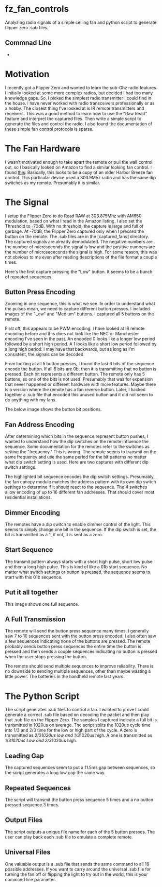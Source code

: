 # fz_fan_controls
 Analyzing radio signals of a simple ceiling fan and python script to generate flipper zero .sub files.  

 ## Commnad Line

   -

# Motivation

I recently got a Flipper Zero and wanted to learn the sub-Ghz radio features.  I initially looked at some more complex radios, but decided I had too many knowledge gaps.  So, I picked the simplest radio transmitter I could find in the house.  I have never worked with radio transceivers professionally or as a hobby.  The closest thing I've looked at is IR remote transmitters and receivers.  This was a good method to learn how to use the "Raw Read" feature and interpret the captured files.  Then write a simple script to generate the files and control the radio.  I also found the documentation of these simple fan control protocols is sparse.  

# The Fan Hardware

I wasn't motivated enough to take apart the remote or pull the wall control out, so I basically looked on Amazon to find a similar looking fan control.  I found [this](https://www.amazon.com/Eogifee-Universal-Ceiling-Control-UC-9050T/dp/B08DM49LHV/ref=sr_1_50?crid=105P4GFNQWPR0&keywords=fan%2Bremote&qid=1674324698&sprefix=fan%2Bremot%2Caps%2C146&sr=8-50&th=1).  Basically, this looks to be a copy of an older Harbor Breeze fan control.  This particular device used a 303.9Mhz radio and has the same dip switches as my remote.  Presumably it is similar.

# The Signal

I setup the Flipper Zero to do Read RAW at 303.875Mhz with AM650 modulation, based on what I read in the Amazon listing.  I also set the Threshold to -70dB.  With no threshold, the capture is large and full of garbage.  At -70dB, the Flipper Zero captured only when I pressed the button on the remote.  The .sub files are in the [captured_fans] directory.  The captured signals are already demodulated.  The negative numbers are the number of microseconds the signal is low and the positive numbers are the number of microsececonds the signal is high.  For some reason, this was not obvious to me even after reading descriptions of the file format a couple times.  

Here's the first capture pressing the "Low" button.  It seems to be a bunch of repeated sequences.  

## Button Press Encoding

Zooming in one sequence, this is what we see.  In order to understand what the pulses mean, we need to capture different button presses.  I included images of the "Low" and "Medium" buttons.  I captured all 5 buttons on the remote.  

First off, this appears to be PWM encoding.  I have looked at IR remote encoding before and this does not look like the NEC or Manchester encoding I've seen in the past.  An encoded 0 looks like a longer low period followed by a short high period.  A 1 looks like a short low period followed by a long high period.  I may have that backwards, but as long as I'm consistent, the signals can be decoded.  

From looking at all 5 button presses, I found the last 6 bits of the sequence encode the button.  If all 6 bits are 0b, then it is transmitting that no button is pressed.  Each bit represents a different button.  The remote only has 5 buttons, so one of the bits is not used.  Presumably that was for expansion that never happened or different hardware with more features.  Maybe there is a version where the remote has a fan reverse button.  Later, I hacked together a .sub file that encoded this unused button and it did not seem to do anything with my fans.  

The below image shows the button bit positions.  

## Fan Address Encoding

After determining which bits in the sequence represent button pushes, I wanted to understand how the dip switches on the remote influence the sequence.  Some documentation for the remotes refer to the switches as setting the "frequency."  This is wrong.  The remote seems to transmit on the same frequency and use the same period for the bit patterns no matter what dip switch setting is used.  Here are two captures with different dip switch settings.  

The highlighted bit sequence encodes the dip switch settings.  Presumably, the fan canopy module matches the address pattern with its own dip switch settings to determine if it should react to the sequence.  The 4 switches allow encoding of up to 16 different fan addresses.  That should cover most residential installations.  

## Dimmer Encoding

The remotes have a dip switch to enable dimmer control of the light.  This seems to simply change one bit in the sequence.  If the dip switch is set, the bit is transmitted as a 1, if not, it is sent as a zero.  

## Start Sequence

The transmit pattern always starts with a short high pulse, short low pulse and then a long high pulse.  This is kind of like a 01b start sequence.  No matter what switch settings or button is pressed, the sequence seems to start with this 01b sequence.  

## Put it all together

This image shows one full sequence.  

## A Full Transmission

The remote will send the button press sequence many times.  I generally saw 7 to 10 sequences sent with the button press encoded.  I also often saw a few sequences indicating none of the buttons are pressed.  The remote probably sends button press sequences the entire time the button is pressed and then sends a couple sequences indicating no button is pressed when the user stops pressing the button.  

The remote should send multiple sequences to improve reliability.  There is no downside to sending multiple sequences, other than maybe wasting a little power.  The batteries in the handheld remote last years.

# The Python Script

The script generates .sub files to control a fan.  I wanted to prove I could generate a correct .sub file based on decoding the packet and then play that .sub file on the Flipper Zero.  The samples I captured indicate a full bit is transmitted in 1020us on average.  The script splits the 1020us cycle time into 1/3 and 2/3 time for the low or high part of the cycle.  A zero is transmitted as 2/3*1020us low and 1/3*1020us high.  A one is transmitted as 1/3*1020us Low and 2/3*1020us high.  

## Leading Gap

The captured sequences seem to put a 11.5ms gap between sequences, so the script generates a long low gap the same way.  

## Repeated Sequences

The script will transmit the button press sequence 5 times and a no button pressed sequence 3 times.  

## Output Files

The script outputs a unique file name for each of the 5 button presses.  The user can play back each .sub file to emulate a complete remote.  

## Universal Files

One valuable output is a .sub file that sends the same command to all 16 possible addresses.  If you want to carry around the universal .sub file for turning the fan off or flipping the light to try out in the world, this is your command line parameter.  